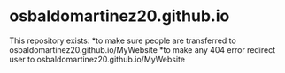 # osbaldomartinez20.github.io
This repository exists:
*to make sure people are transferred to osbaldomartinez20.github.io/MyWebsite
*to make any 404 error redirect user to osbaldomartinez20.github.io/MyWebsite

